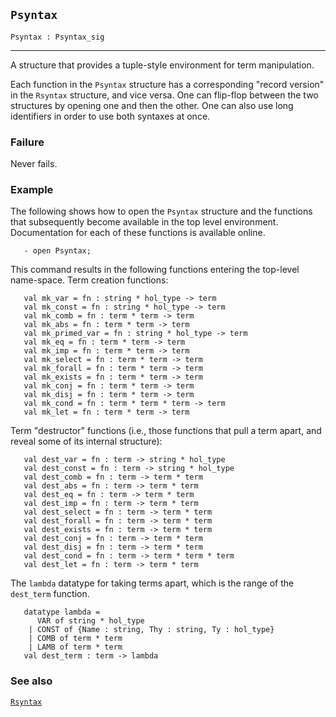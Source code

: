 ## `Psyntax`

``` hol4
Psyntax : Psyntax_sig
```

------------------------------------------------------------------------

A structure that provides a tuple-style environment for term
manipulation.

Each function in the `Psyntax` structure has a corresponding "record
version" in the `Rsyntax` structure, and vice versa. One can flip-flop
between the two structures by opening one and then the other. One can
also use long identifiers in order to use both syntaxes at once.

### Failure

Never fails.

### Example

The following shows how to open the `Psyntax` structure and the
functions that subsequently become available in the top level
environment. Documentation for each of these functions is available
online.

``` hol4
   - open Psyntax;
```

This command results in the following functions entering the top-level
name-space. Term creation functions:

``` hol4
   val mk_var = fn : string * hol_type -> term
   val mk_const = fn : string * hol_type -> term
   val mk_comb = fn : term * term -> term
   val mk_abs = fn : term * term -> term
   val mk_primed_var = fn : string * hol_type -> term
   val mk_eq = fn : term * term -> term
   val mk_imp = fn : term * term -> term
   val mk_select = fn : term * term -> term
   val mk_forall = fn : term * term -> term
   val mk_exists = fn : term * term -> term
   val mk_conj = fn : term * term -> term
   val mk_disj = fn : term * term -> term
   val mk_cond = fn : term * term * term -> term
   val mk_let = fn : term * term -> term
```

Term "destructor" functions (i.e., those functions that pull a term
apart, and reveal some of its internal structure):

``` hol4
   val dest_var = fn : term -> string * hol_type
   val dest_const = fn : term -> string * hol_type
   val dest_comb = fn : term -> term * term
   val dest_abs = fn : term -> term * term
   val dest_eq = fn : term -> term * term
   val dest_imp = fn : term -> term * term
   val dest_select = fn : term -> term * term
   val dest_forall = fn : term -> term * term
   val dest_exists = fn : term -> term * term
   val dest_conj = fn : term -> term * term
   val dest_disj = fn : term -> term * term
   val dest_cond = fn : term -> term * term * term
   val dest_let = fn : term -> term * term
```

The `lambda` datatype for taking terms apart, which is the range of the
`dest_term` function.

``` hol4
   datatype lambda =
      VAR of string * hol_type
    | CONST of {Name : string, Thy : string, Ty : hol_type}
    | COMB of term * term
    | LAMB of term * term
   val dest_term : term -> lambda
```

### See also

[`Rsyntax`](#Rsyntax)
